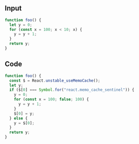 
## Input

```javascript
function foo() {
  let y = 0;
  for (const x = 100; x < 10; x) {
    y = y + 1;
  }
  return y;
}

```

## Code

```javascript
function foo() {
  const $ = React.unstable_useMemoCache();
  let y;
  if ($[0] === Symbol.for("react.memo_cache_sentinel")) {
    y = 0;
    for (const x = 100; false; 100) {
      y = y + 1;
    }
    $[0] = y;
  } else {
    y = $[0];
  }
  return y;
}

```
      